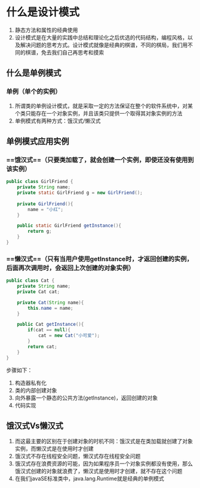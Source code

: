 # 什么是设计模式

1. 静态方法和属性的经典使用
2. 设计模式是在大量的实践中总结和理论化之后优选的代码结构，编程风格，以及解决问题的思考方式。设计模式就像是经典的棋谱，不同的棋局，我们用不同的棋谱，免去我们自己再思考和摸索

## 什么是单例模式

### 单例（单个的实例）

1. 所谓类的单例设计模式，就是采取一定的方法保证在整个的软件系统中，对某个类只能存在一个对象实例，并且该类只提供一个取得其对象实例的方法
2. 单例模式有两种方式：饿汉式/懒汉式

## 单例模式应用实例

### ==饿汉式==（只要类加载了，就会创建一个实例，即使还没有使用到该实例）

```java
public class GirlFriend {
    private String name;
    private static GirlFriend g = new GirlFriend();
    
    private GirlFriend(){
        name = "小红";
    }

    public static GirlFriend getInstance(){
        return g;
    }
}
```

### ==懒汉式==（只有当用户使用getInstance时，才返回创建的实例，后面再次调用时，会返回上次创建的对象实例）

```java
public class Cat {
    private String name;
    private Cat cat;

    private Cat(String name){
        this.name = name;
    }

    public Cat getInstance(){
        if(cat == null){
            cat = new Cat("小可爱");
        }
        return cat;
    }
}
```

步骤如下：

1. 构造器私有化
2. 类的内部创建对象
3. 向外暴露一个静态的公共方法(getInstance)，返回创建的对象
4. 代码实现

## 饿汉式Vs懒汉式

1. 而这最主要的区别在于创建对象的时机不同：饿汉式是在类加载就创建了对象实例，而懒汉式是在使用时才创建
2. 饿汉式不存在线程安全问题，懒汉式存在线程安全问题
3. 饿汉式存在浪费资源的可能，因为如果程序员一个对象实例都没有使用，那么饿汉式创建的对象就浪费了，懒汉式是使用时才创建，就不存在这个问题
4. 在我们javaSE标准类中，java.lang.Runtime就是经典的单例模式

